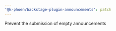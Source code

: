 ```yaml
---
'@k-phoen/backstage-plugin-announcements': patch
---
```


Prevent the submission of empty announcements
